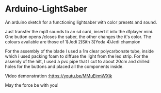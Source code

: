 # Arduino-LightSaber
An arduino sketch for a functioning lightsaber with color presets and sound.

Just transfer the mp3 sounds to an sd card, insert it into the dfplayer mini.
One button opens /closes the saber, the other changes the it's color.
The colours available are those of 1)Jedi 2)Sith 3)Yoda 4)Jedi champion

For the assembly of the blade I used a 1m clear polycarbonate tube, inside which i used packing foam to diffuse the light from the led strip.
For the assemly of the hilt, I used a pvc pipe that I cut to about 20cm and drilled holes for the buttons and placed all the components inside.

Video demonstration :https://youtu.be/MMuEirmWXjk

May the force be with you!
